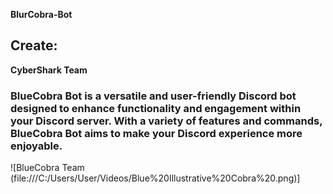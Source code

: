 **BlurCobra-Bot**
## Create:
  __CyberShark Team__

### BlueCobra Bot is a versatile and user-friendly Discord bot designed to enhance functionality and engagement within your Discord server. With a variety of features and commands, BlueCobra Bot aims to make your Discord experience more enjoyable.

![BlueCobra Team (file:///C:/Users/User/Videos/Blue%20Illustrative%20Cobra%20.png)]
